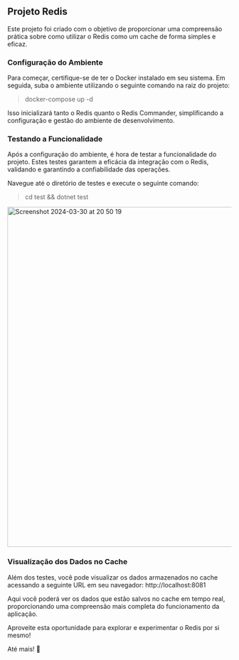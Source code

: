 ## Projeto Redis

Este projeto foi criado com o objetivo de proporcionar uma compreensão prática sobre como utilizar o Redis como um cache de forma simples e eficaz.

### Configuração do Ambiente

Para começar, certifique-se de ter o Docker instalado em seu sistema. Em seguida, suba o ambiente utilizando o seguinte comando na raiz do projeto:

>
>docker-compose up -d

Isso inicializará tanto o Redis quanto o Redis Commander, simplificando a configuração e gestão do ambiente de desenvolvimento.

### Testando a Funcionalidade

Após a configuração do ambiente, é hora de testar a funcionalidade do projeto. Estes testes garantem a eficácia da integração com o Redis, validando e garantindo a confiabilidade das operações.

Navegue até o diretório de testes e execute o seguinte comando:

>cd test && dotnet test

<img width="765" alt="Screenshot 2024-03-30 at 20 50 19" src="https://github.com/isabeladearo/Redis/assets/92924409/0024bc72-105f-47f3-b5b1-f11ab2f521ca">

### Visualização dos Dados no Cache

Além dos testes, você pode visualizar os dados armazenados no cache acessando a seguinte URL em seu navegador: http://localhost:8081

Aqui você poderá ver os dados que estão salvos no cache em tempo real, proporcionando uma compreensão mais completa do funcionamento da aplicação.

Aproveite esta oportunidade para explorar e experimentar o Redis por si mesmo!

Até mais! 🚀

